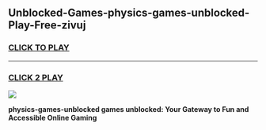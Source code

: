 
## Unblocked-Games-physics-games-unblocked-Play-Free-zivuj
<h3>
<a href="https://premium76.site?title=physics-games-unblocked&ref=18A1">CLICK TO PLAY</a></h3>
<hr>

<h3>
<a href="https://premium76.site?title=physics-games-unblocked&ref=18A1">CLICK 2 PLAY</a>
  
</h3>

<a href="https://premium76.site?title=physics-games-unblocked&ref=18A1"><img src="https://clearcache.store/games.png"></a>


**physics-games-unblocked games unblocked: Your Gateway to Fun and Accessible Online Gaming**
